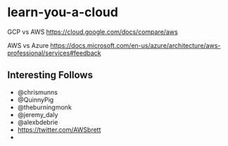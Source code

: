 # learn-you-a-cloud


GCP vs AWS https://cloud.google.com/docs/compare/aws

AWS vs Azure https://docs.microsoft.com/en-us/azure/architecture/aws-professional/services#feedback

## Interesting Follows

- @chrismunns
- @QuinnyPig
- @theburningmonk
- @jeremy_daly
- @alexbdebrie
- https://twitter.com/AWSbrett
- 
